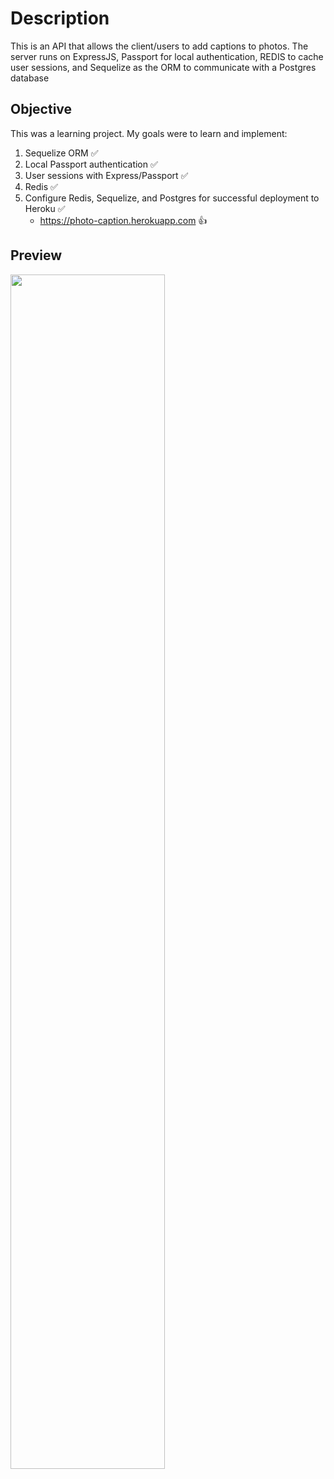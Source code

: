 # Description

This is an API that allows the client/users to add captions to photos. 
The server runs on ExpressJS, Passport for local authentication, REDIS to cache user sessions, and Sequelize as the ORM to communicate with a Postgres database

## Objective

This was a learning project. My goals were to learn and implement:

1. Sequelize ORM :white_check_mark:
2. Local Passport authentication :white_check_mark:
3. User sessions with Express/Passport :white_check_mark:
4. Redis :white_check_mark:
5. Configure Redis, Sequelize, and Postgres for successful deployment to Heroku :white_check_mark:
    - https://photo-caption.herokuapp.com :thumbsup:

## Preview

<img src="https://github.com/vincanger/photo-caption-api/blob/master/photo-app-preview.gif" width="70%" height="70%" />

